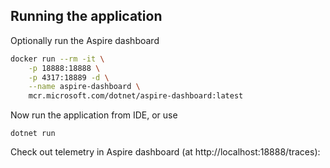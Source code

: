 ## Running the application

Optionally run the Aspire dashboard

```bash
docker run --rm -it \
    -p 18888:18888 \
    -p 4317:18889 -d \
    --name aspire-dashboard \
    mcr.microsoft.com/dotnet/aspire-dashboard:latest
```

Now run the application from IDE, or use
```dotnetcli
dotnet run
```

Check out telemetry in Aspire dashboard (at http://localhost:18888/traces):